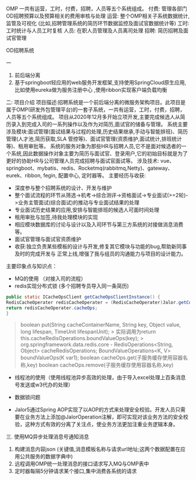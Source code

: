 

OMP
一共有运营，工时，付费，招聘，人员等五个系统组成。
付费: 管理各部门OD招聘预算以及预算相关的费用审核与处理
运营: 整个OMP相关子系统数据统计,监管及可视化  (比如,招聘管理系统的简历环节数据监控及面试官数据统计等)
工时: 工时统计与人员工时复核
人员: 在职人员管理及人员离司处理
招聘: 简历招聘及面试官管理



OD招聘系统

一
1. 前后端分离
2. 基于springboot轻应用的web服务开发框架,支持使用SpringCloud原生应用,比如使用eureka做为服务注册中心
   ,使用ribbon实现客户端负载均衡

   
二: 项目介绍
项目描述:招聘系统是一个前后端分离的微服务架构项目。此项目是属于OMP(研发外包管理平台)的一套子系统，一共有运营，工时，付费，招聘，人员等五个系统组成。
项目从2020年12月多开始立项开发,主要完成候选人从简历录入到完成入司的一系列操作以及作为对简历,面试官的储备与管理。
系统主要涉及模块:面试管理(面试结果与过程的处理,历史结果继承,手动与智能排班)、简历管理(人才池,简历获取,SLA 管控等)、面试官管理(资质维护,面试统计,排班统计等)、租用审批等。
系统的服务对象为那些HR与招聘人员,它不是面对候选者的一个系统,因此数据操作对象主要为简历与面试官、登录用户,它的初始目标就是为了更好的协助HR与公司管理人员完成招聘与面试官面试等。
涉及技术: vue、springboot、mybatis、redis、Rocketmq(rabbitmq,Netty)、gateway、eurek、ribbon, fegin, 配置中心, 定时器等。
主要经历与收获:
- 深度参与整个招聘系统的设计、开发与维护
- 整个面试流程的环节从筛选->机考->综合测评->资格面试->专业面试(>=2轮)->业务主管面试(综合面试)的推动与专业面试结果的处理
- 专业面试历史结果的应用,安排与智能排班的候选人可面时间处理
- 租用审批与加签,待我处理模块的实现
- 相应模块数据库的讨论与设计以及入司环节与第三方系统的对接做消息消费等。
- 面试官管理与面试官资质维护
- 收获:独立负责某些模板的设计与开发,修复其它模块与功能的bug,帮助新同事及时的完成开发与 正常上线,增强了我与组员的沟通能力与项目的设计能力。




主要印象点与知识点：
- MQ的使用 （对接入司的流程）
- redis实现分布式锁 (多个招聘专员导入同一条简历)

```java
public static ICacheOpsClient getCacheOpsClientInstance() {
RedisCacheOperater redisCacheOperater = (RedisCacheOperater)Jalor.getContext().getBean("jalorRedisCacheOperater", RedisCacheOperater.class);
return redisCacheOperater.cacheOps;
}
```
  > boolean put(String cacheContainerName, String key, Object value, long lifespan, TimeUnit lifespanUnit);
    > 实际调用为return this.cacheRedisOperations.boundValueOps(key);
    > org.springframework.data.redis.core - RedisOperations<String, Object> cacheRedisOperations;
  > BoundValueOperations<K, V> boundValueOps(K var1);
  > boolean cacheOps.get(子服务缓存使用容器名称,key)
  > boolean cacheOps.remove(子服务缓存使用容器名称,key)
> 
> 

- 线程池的使用（使用线程池异步高效的处理，由于导入excel处理上百条消息号发送或w3代办的处理）
  
- 数据锁问题


- Jalor5通过Spring AOP实现了以AOP的方式来处理安全校验。开发人员只需要在业务方法上添加@JalorOperation注解，即可实现对该业务方法的安全校验，这种方式有效的分离了关注点，使业务方法更加注重业务逻辑本身。





三. 使用MQ异步处理消息号通知消息
1. 构建消息内容json (关键值,消息模板名称与请求url地址;这两个数据配置在应用公共服务的数据字典中)
2. 远程调用OMP统一处理消息的接口请求写入MQ与OMP表中
3. 定时器每隔5分钟请求某个接口,集中消费各系统的请求







